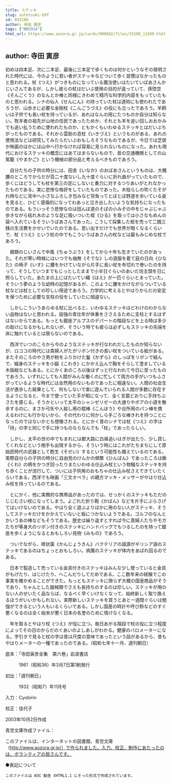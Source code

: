 ```yaml
---
title: ステッキ
slug: sutetsuki-b9f
id: 033198
author: 寺田 寅彦
tags: ["NDC914"]
html_url: https://www.aozora.gr.jp/cards/000042/files/33198_13268.html
---
```


## author: 寺田 寅彦

初めは四本足、次に二本足、最後に三本足で歩くものは何かというなぞの発明された時代には、今のように若い者がステッキなどついて歩く習慣はなかったものと思われる。杖《つえ》がつきものになっている魔法使いはたいていばあさんかじいさんであるが、しかし彼らの杖はだいぶ使用の目的が違っていて、孫悟空《そんごくう》のなんとか棒と同様にきわめて精巧な科学的内容をもっていたものと思われる。シナの仙人《せんにん》の持っていた杖は道術にも使われたであろうが、山歩きに必要な金剛杖《こんごうづえ》の役にも立ったであろう。羊飼いは子供でも長い杖を持っているが、あれはなんの用にたつものか自分は知らない。牧羊者の祖先が山地の住民であったためか、それとも羊を追い回しおおかみでも追い払うために使われたものか、ともかくもいわゆるステッキとはだいぶちがったものである。それから雲助の息杖《いきづえ》というものがある、あれの使用法などは研究してみたらだいぶおもしろそうなものであるが、今日では芝居か映画のほかには山中へ行かなければ容易に見られないものになった。あれも現代におけるステッキの概念にはあてはまらないもので、昔の交通機関としての山駕籠《やまかご》という機械の部分品と考えるべきものであろう。

　自分たちの子供の時分には、田舎《いなか》のおばあさんというものは、大概腰のところでからだが百二十度ないし九十度ぐらいに折れ曲がっていたもので、歩くにはどうしても杖を第三の足にしないと重力に対するつりあいがとれなかったものである。実に悲惨な格好をしていたものであった。木枯らしの吹くたそがれ時などに背中へ小さなふろしき包みなど背負ってとぼとぼ野道を歩いている姿を見ると、ひどく感傷的になってわあっと泣き出したいような気持ちになったものである。もういっそう悲惨なのは田んぼ道のそばの小みぞの中をじゃぶじゃぶ歩きながら枯れ木のような足に吸いついた蛭《ひる》を取っては小さなもめんの袋へ入れているそういうばあさんであった。こうして採集した蛭を売って二銭三銭の生活費をかせいでいたのである。思い出すだけでも世界が暗くなるくらいで、杖《つえ》という杖の中でもこういうばあさんの杖などは最もみじめな杖であろう。　

　親類のじいさんで中風《ちゅうぶう》をしてから十年も生きていたのがあった。それが寒い時候にはいつでも袖無《そでな》しの道服を着て庭の日向《ひなた》の椅子《いす》に腰をかけていながら片手に長い杖を布切れで巻いたのを持って、そうしていつまでもじっとしたままで小半日ぐらいのあいだ坊主頭を日に照らしていた。あたまの上にはたいてい蠅《はえ》が一匹ぐらいとまっていた。そういう夢のような幼時の記憶があるが、このように腰をかけながらついている杖などは杖としての珍しい用途であろう。力学的に考えるとやはりからだの安定を保つために必要な支柱の役をしていたに相違ない。

　しかしこういうあらゆる杖に比べると、いわゆるステッキほどわけのわからない品物はないと思われる。屈強の青壮年が体重をささえるために支柱とするはずはないからである。もっとも銀座アルプスのデパートの階段などを上る時は多少の助けになるかもしれないが、そういう時でも彼らは必ずしもステッキの先端を床に触れているとは限らないのである。

　西洋でいつのころから今のようなステッキが行なわれだしたものか知らないが、ロココの時代には貴婦人がたがリボン付きの長い杖をついている絵がある。またそのころのやさ男が粉をふりかけた鬘《かずら》のしっぽをリボンで結んで、細身のステッキを小脇《こわき》にかかえ込んで胸をそらして澄ましている木版絵などもある。とにかくあのころ以後はずっと行なわれて今日に至ったものであろう。いずれにしても人間がみんな働くのに忙しくて両方の手がいつもふさがっているような時代には全然用のないものであったに相違ない。人間の社会生活が進歩した結果として、何もしないで楽に遊んでいられる人間が多数に存在するようになると、今まで使っていた手が暇になって、全く言葉どおりに手持ちぶさたを感じる。そうかといって太平のシャンゼリゼーの大通りやボアの小道を散歩するのに、まさか弓矢や人殺し用の棍棒《こんぼう》や台所用のパン棒を携えるわけにも行かないから、その代わりに何かしら手ごろな棒きれを持つことになったのではないかとも想像される。とにかく昔のシナでは杖《つえ》の字は「持」の字と同じで手に持つものならなんでも「杖」であったらしい。

　しかし、太平の世の中でもまれには都大路に白昼追いはぎが出たり、少し貸してくれなどという相手も出現するから、そういう時にはこれがたちまちにして原始民時代の武器として甦生《そせい》するという可能性も備えているのである。実際自分らの子供の時分に自由党のけんかの頻繁《ひんぱん》であったころは鍬《くわ》の柄をかつぎ回ったりまたいわゆる仕込み杖という物騒なステッキを持ち歩くことが流行して、ついには子供用のおもちゃの仕込み杖さえできていたくらいである。西洋でも映画「三文オペラ」の親方マッキ・メッサーがやはり仕込み杖を持っているのである。

　とにかく、他に実務的な携帯品があったのでは、せっかくのステッキもただのじじむさい杖になってしまう。よごれた折り鞄《かばん》などを片手にぶらさげてはいけないのである。やはり全く遊ぶよりほかに用のない人がステッキ、そうしてステッキだけをかかえていないと板につかないようである。ゴルフのなんとかいうあの棒などもそうである。歴史は繰り返すとすれば今に貴婦人たちやモガたちが等身大のリボン付きのステッキにハンドバッグでもつるしたのを持って銀座を歩くようになるとおもしろい見物《みもの》であろう。

　ついでながら、桿状菌《かんじょうきん》バクテリアの語源がギリシア語のステッキであるのはちょっとおもしろい。病魔のステッキが体内をあばれ回るのである。

　日本で製造して売っている金具付きのステッキはみんな少し使っていると金具がもげたり、はじけたり、へこんだりしてだめである。ここ数年来の経験でこの事実を確かめることができた。もっともステッキに限らず大概の国産商品がそうであり、ちゃんとした器械類でさえも長持ちのするのは珍しい。ステッキが用のない人のぜいたく品ならば、なるべく早くいけなくなって、始終新しく取り換えるほうがいいかもしれない。実際新しいステッキを買うとあと一週間ぐらいは勉強ができるという人もいるくらいである。しかし国産の時計や呼び鈴などのすぐ悪くなるのは全く始末が悪く日本の名誉のために情けなくなる。　

　年を取るとやはり杖《つえ》が役に立つ。毎日あがる階段で杖の役に立つ程度によってその日のからだのぐあいのよしあしがわかる。健康のバロメーターになる。字引きで見ると杖の字は昔は尺度の意味であったという話があるから、昔もやはりメーターの一種であったのである。（昭和七年十一月、週刊朝日）













底本：「寺田寅彦全集　第六巻」岩波書店


　　　1961（昭和36）年3月7日第1刷発行

初出：「週刊朝日」

　　　1932（昭和7）年11月号

入力：Cyobirin

校正：佳代子

2003年10月2日作成

青空文庫作成ファイル：

このファイルは、インターネットの図書館、青空文庫（http://www.aozora.gr.jp/）で作られました。入力、校正、制作にあたったのは、ボランティアの皆さんです。











●表記について


	このファイルは W3C 勧告 XHTML1.1 にそった形式で作成されています。
